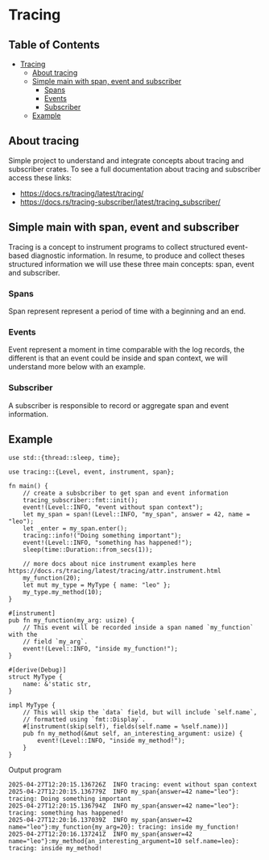 # Tracing

## Table of Contents
- [Tracing](#tracing)
  - [About tracing](#about-tracing)
  - [Simple main with span, event and subscriber](#simple-main-with-span-event-and-subscriber)
    - [Spans](#spans)
    - [Events](#events)
    - [Subscriber](#subscriber)
  - [Example](#example)

## About tracing

Simple project to understand and integrate concepts about tracing and subscriber crates.
To see a full documentation about tracing and subscriber access these links:
 * https://docs.rs/tracing/latest/tracing/
 * https://docs.rs/tracing-subscriber/latest/tracing_subscriber/

## Simple main with span, event and subscriber

Tracing is a concept to instrument programs to collect structured event-based diagnostic information. In resume, to produce and collect theses structured information we will use these three main concepts: span, event and subscriber.

### Spans

Span represent represent a period of time with a beginning and an end.

### Events

Event represent a moment in time comparable with the log records, the different is that an event could be inside and span context, we will understand more below with an example.

### Subscriber

A subscriber is responsible to record or aggregate span and event information.

## Example

```
use std::{thread::sleep, time};

use tracing::{Level, event, instrument, span};

fn main() {
    // create a subsbcriber to get span and event information
    tracing_subscriber::fmt::init();
    event!(Level::INFO, "event without span context");
    let my_span = span!(Level::INFO, "my_span", answer = 42, name = "leo");
    let _enter = my_span.enter();
    tracing::info!("Doing something important");
    event!(Level::INFO, "something has happened!");
    sleep(time::Duration::from_secs(1));

    // more docs about nice instrument examples here https://docs.rs/tracing/latest/tracing/attr.instrument.html
    my_function(20);
    let mut my_type = MyType { name: "leo" };
    my_type.my_method(10);
}

#[instrument]
pub fn my_function(my_arg: usize) {
    // This event will be recorded inside a span named `my_function` with the
    // field `my_arg`.
    event!(Level::INFO, "inside my_function!");
}

#[derive(Debug)]
struct MyType {
    name: &'static str,
}

impl MyType {
    // This will skip the `data` field, but will include `self.name`,
    // formatted using `fmt::Display`.
    #[instrument(skip(self), fields(self.name = %self.name))]
    pub fn my_method(&mut self, an_interesting_argument: usize) {
        event!(Level::INFO, "inside my_method!");
    }
}
```

Output program

```
2025-04-27T12:20:15.136726Z  INFO tracing: event without span context
2025-04-27T12:20:15.136779Z  INFO my_span{answer=42 name="leo"}: tracing: Doing something important
2025-04-27T12:20:15.136794Z  INFO my_span{answer=42 name="leo"}: tracing: something has happened!
2025-04-27T12:20:16.137039Z  INFO my_span{answer=42 name="leo"}:my_function{my_arg=20}: tracing: inside my_function!
2025-04-27T12:20:16.137241Z  INFO my_span{answer=42 name="leo"}:my_method{an_interesting_argument=10 self.name=leo}: tracing: inside my_method!
```

